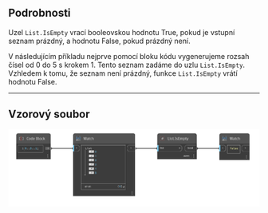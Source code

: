 ## Podrobnosti
Uzel `List.IsEmpty` vrací booleovskou hodnotu True, pokud je vstupní seznam prázdný, a hodnotu False, pokud prázdný není.

V následujícím příkladu nejprve pomocí bloku kódu vygenerujeme rozsah čísel od 0 do 5 s krokem 1. Tento seznam zadáme do uzlu `List.IsEmpty`. Vzhledem k tomu, že seznam není prázdný, funkce `List.IsEmpty` vrátí hodnotu False.
___
## Vzorový soubor

![List.IsEmpty](./DSCore.List.IsEmpty_img.jpg)
